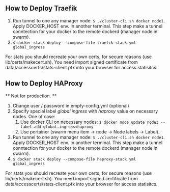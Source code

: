 
How to Deploy Traefik
---------------------

1. Run tunnel to one any manager node:
   `$ ./cluster-cli.sh docker node1`. Apply DOCKER_HOST env. in another terminal.
   This step make a tunnel conntection for your docker to the remote dockerd (manager node in swarm).
1. `$ docker stack deploy --compose-file traefik-stack.yml global_ingress`

For stats you should recreate your own certs, for secure reasons (use lib/certs/makecert.sh).
You need import signed certificate from data/accesscerts/stats-client.pfx into your browser for access statisitcs.


How to Deploy HAProxy
---------------------

** Not for production. **

1. Change user / password in empty-config.yml (optional)
1. Specify special label *global.ingress* with *haproxy* value on necessary nodes.
   One of case:
   1. Use docker CLI on necessary nodes: `$ docker node update node3 --label-add global.ingress=haproxy`
   1. Use portainer (swarm menu item -> node -> Node labels -> Label).
1. Run tunnel to one any manager node:
   `$ ./cluster-cli.sh docker node1`. Apply DOCKER_HOST env. in another terminal.
   This step make a tunnel conntection for your docker to the remote dockerd (manager node in swarm).
1. `$ docker stack deploy --compose-file haproxy-stack.yml global_ingress`

For stats you should recreate your own certs, for secure reasons (use lib/certs/makecert.sh).
You need import signed certificate from data/accesscerts/stats-client.pfx into your browser for access statisitcs.
